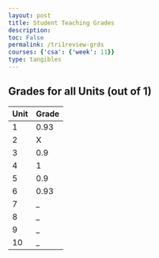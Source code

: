 ```yaml
---
layout: post
title: Student Teaching Grades
description: 
toc: False
permalink: /tri1review-grds
courses: {'csa': {'week': 11}}
type: tangibles
---
```



## Grades for all Units (out of 1)
| Unit | Grade |
| --- | --- | 
| 1 | 0.93 |
| 2 | X |
| 3 | 0.9 |
| 4 | 1 |
| 5 | 0.9 |
| 6 | 0.93 |
| 7 | _ |
| 8 | _ |
| 9 | _ |
| 10 | _ |


